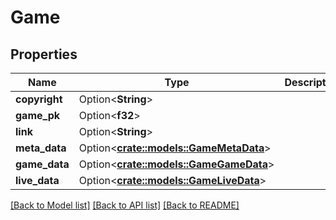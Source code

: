 # Game

## Properties

Name | Type | Description | Notes
------------ | ------------- | ------------- | -------------
**copyright** | Option<**String**> |  | [optional]
**game_pk** | Option<**f32**> |  | [optional]
**link** | Option<**String**> |  | [optional]
**meta_data** | Option<[**crate::models::GameMetaData**](Game_metaData.md)> |  | [optional]
**game_data** | Option<[**crate::models::GameGameData**](Game_gameData.md)> |  | [optional]
**live_data** | Option<[**crate::models::GameLiveData**](Game_liveData.md)> |  | [optional]

[[Back to Model list]](../README.md#documentation-for-models) [[Back to API list]](../README.md#documentation-for-api-endpoints) [[Back to README]](../README.md)


